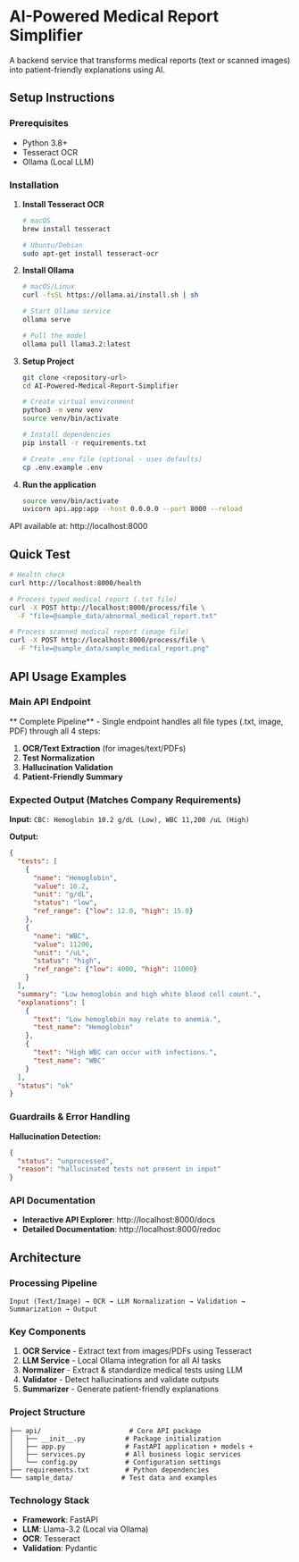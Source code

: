 # AI-Powered Medical Report Simplifier

A backend service that transforms medical reports (text or scanned images) into patient-friendly explanations using AI.

##  Setup Instructions

### Prerequisites
- Python 3.8+
- Tesseract OCR
- Ollama (Local LLM)

### Installation

1. **Install Tesseract OCR**
   ```bash
   # macOS
   brew install tesseract
   
   # Ubuntu/Debian
   sudo apt-get install tesseract-ocr
   ```

2. **Install Ollama**
   ```bash
   # macOS/Linux
   curl -fsSL https://ollama.ai/install.sh | sh
   
   # Start Ollama service
   ollama serve
   
   # Pull the model
   ollama pull llama3.2:latest
   ```

3. **Setup Project**
   ```bash
   git clone <repository-url>
   cd AI-Powered-Medical-Report-Simplifier
   
   # Create virtual environment
   python3 -m venv venv
   source venv/bin/activate
   
   # Install dependencies
   pip install -r requirements.txt
   
   # Create .env file (optional - uses defaults)
   cp .env.example .env
   ```

4. **Run the application**
   ```bash
   source venv/bin/activate
   uvicorn api.app:app --host 0.0.0.0 --port 8000 --reload
   ```

API available at: http://localhost:8000

##  Quick Test

```bash
# Health check
curl http://localhost:8000/health

# Process typed medical report (.txt file)
curl -X POST http://localhost:8000/process/file \
  -F "file=@sample_data/abnormal_medical_report.txt"

# Process scanned medical report (image file)
curl -X POST http://localhost:8000/process/file \
  -F "file=@sample_data/sample_medical_report.png"
```

##  API Usage Examples

###  **Main API Endpoint**

** Complete Pipeline** - Single endpoint handles all file types (.txt, image, PDF) through all 4 steps:
1. **OCR/Text Extraction** (for images/text/PDFs)
2. **Test Normalization** 
3. **Hallucination Validation**
4. **Patient-Friendly Summary**

###  **Expected Output (Matches Company Requirements)**

**Input:** `CBC: Hemoglobin 10.2 g/dL (Low), WBC 11,200 /uL (High)`

**Output:**
```json
{
  "tests": [
    {
      "name": "Hemoglobin",
      "value": 10.2,
      "unit": "g/dL",
      "status": "low",
      "ref_range": {"low": 12.0, "high": 15.0}
    },
    {
      "name": "WBC",
      "value": 11200,
      "unit": "/uL",
      "status": "high",
      "ref_range": {"low": 4000, "high": 11000}
    }
  ],
  "summary": "Low hemoglobin and high white blood cell count.",
  "explanations": [
    {
      "text": "Low hemoglobin may relate to anemia.",
      "test_name": "Hemoglobin"
    },
    {
      "text": "High WBC can occur with infections.",
      "test_name": "WBC"
    }
  ],
  "status": "ok"
}
```

###  **Guardrails & Error Handling**

**Hallucination Detection:**
```json
{
  "status": "unprocessed",
  "reason": "hallucinated tests not present in input"
}
```

###  **API Documentation**
- **Interactive API Explorer**: http://localhost:8000/docs
- **Detailed Documentation**: http://localhost:8000/redoc

##  Architecture

### Processing Pipeline
```
Input (Text/Image) → OCR → LLM Normalization → Validation → Summarization → Output
```

### Key Components
1. **OCR Service** - Extract text from images/PDFs using Tesseract
2. **LLM Service** - Local Ollama integration for all AI tasks
3. **Normalizer** - Extract & standardize medical tests using LLM
4. **Validator** - Detect hallucinations and validate outputs
5. **Summarizer** - Generate patient-friendly explanations

### Project Structure
```
├── api/                      # Core API package
│   ├── __init__.py          # Package initialization
│   ├── app.py               # FastAPI application + models + 
│   ├── services.py          # All business logic services
│   └── config.py            # Configuration settings
├── requirements.txt         # Python dependencies
└── sample_data/            # Test data and examples
```

### Technology Stack
- **Framework**: FastAPI
- **LLM**: Llama-3.2 (Local via Ollama)
- **OCR**: Tesseract
- **Validation**: Pydantic
